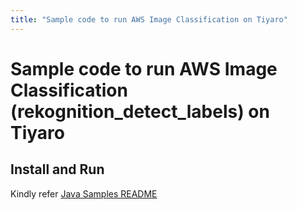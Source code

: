 ```yaml
---
title: "Sample code to run AWS Image Classification on Tiyaro"
---
```


# Sample code to run AWS Image Classification (rekognition_detect_labels) on Tiyaro

## Install and Run
Kindly refer [Java Samples README](../../../../../../../../README.md)